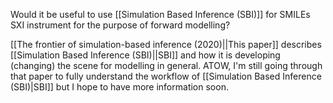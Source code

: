 Would it be useful to use [[Simulation Based Inference (SBI)]] for SMILEs SXI instrument for the purpose of forward modelling?

[[The frontier of simulation-based inference (2020)||This paper]] describes [[Simulation Based Inference (SBI)||SBI]] and how it is developing (changing) the scene for modelling in general. ATOW, I'm still going through that paper to fully understand the workflow of [[Simulation Based Inference (SBI)|SBI]] but I hope to have more information soon.